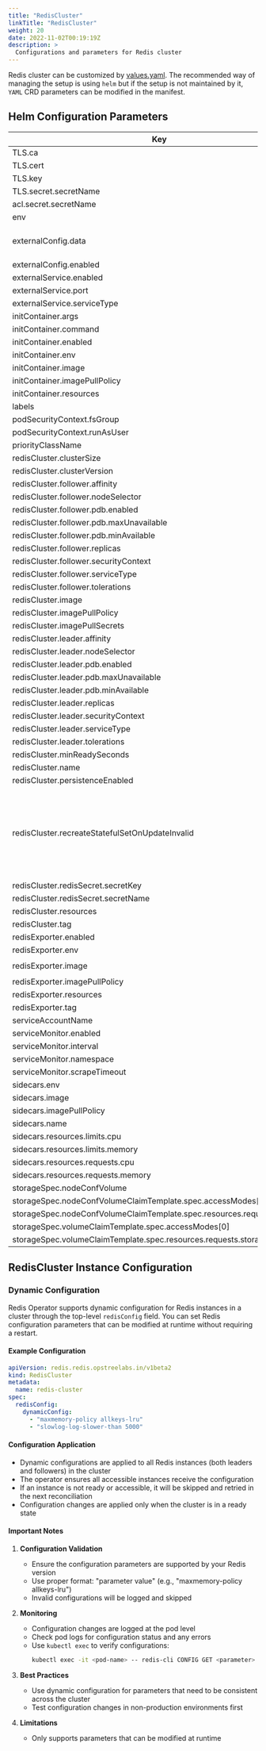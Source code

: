```yaml
---
title: "RedisCluster"
linkTitle: "RedisCluster"
weight: 20
date: 2022-11-02T00:19:19Z
description: >
  Configurations and parameters for Redis cluster
---
```


Redis cluster can be customized by [values.yaml](https://github.com/OT-CONTAINER-KIT/redis-operator/blob/main/charts/redis-cluster/values.yaml). The recommended way of managing the setup is using `helm` but if the setup is not maintained by it, `YAML` CRD parameters can be modified in the manifest.

## Helm Configuration Parameters

| Key                                                                     | Type   | Default                                                                  | Description                                                                                                                                                           |
|-------------------------------------------------------------------------|--------|--------------------------------------------------------------------------|-----------------------------------------------------------------------------------------------------------------------------------------------------------------------|
| TLS.ca                                                                  | string | `"ca.key"`                                                               |                                                                                                                                                                       |
| TLS.cert                                                                | string | `"tls.crt"`                                                              |                                                                                                                                                                       |
| TLS.key                                                                 | string | `"tls.key"`                                                              |                                                                                                                                                                       |
| TLS.secret.secretName                                                   | string | `""`                                                                     |                                                                                                                                                                       |
| acl.secret.secretName                                                   | string | `""`                                                                     |                                                                                                                                                                       |
| env                                                                     | list   | `[]`                                                                     |                                                                                                                                                                       |
| externalConfig.data                                                     | string | `"tcp-keepalive 400\nslowlog-max-len 158\nstream-node-max-bytes 2048\n"` |                                                                                                                                                                       |
| externalConfig.enabled                                                  | bool   | `false`                                                                  |                                                                                                                                                                       |
| externalService.enabled                                                 | bool   | `false`                                                                  |                                                                                                                                                                       |
| externalService.port                                                    | int    | `6379`                                                                   |                                                                                                                                                                       |
| externalService.serviceType                                             | string | `"LoadBalancer"`                                                         |                                                                                                                                                                       |
| initContainer.args                                                      | list   | `[]`                                                                     |                                                                                                                                                                       |
| initContainer.command                                                   | list   | `[]`                                                                     |                                                                                                                                                                       |
| initContainer.enabled                                                   | bool   | `false`                                                                  |                                                                                                                                                                       |
| initContainer.env                                                       | list   | `[]`                                                                     |                                                                                                                                                                       |
| initContainer.image                                                     | string | `""`                                                                     |                                                                                                                                                                       |
| initContainer.imagePullPolicy                                           | string | `"IfNotPresent"`                                                         |                                                                                                                                                                       |
| initContainer.resources                                                 | object | `{}`                                                                     |                                                                                                                                                                       |
| labels                                                                  | object | `{}`                                                                     |                                                                                                                                                                       |
| podSecurityContext.fsGroup                                              | int    | `1000`                                                                   |                                                                                                                                                                       |
| podSecurityContext.runAsUser                                            | int    | `1000`                                                                   |                                                                                                                                                                       |
| priorityClassName                                                       | string | `""`                                                                     |                                                                                                                                                                       |
| redisCluster.clusterSize                                                | int    | `3`                                                                      |                                                                                                                                                                       |
| redisCluster.clusterVersion                                             | string | `"v7"`                                                                   |                                                                                                                                                                       |
| redisCluster.follower.affinity                                          | string | `nil`                                                                    |                                                                                                                                                                       |
| redisCluster.follower.nodeSelector                                      | string | `nil`                                                                    |                                                                                                                                                                       |
| redisCluster.follower.pdb.enabled                                       | bool   | `false`                                                                  |                                                                                                                                                                       |
| redisCluster.follower.pdb.maxUnavailable                                | int    | `1`                                                                      |                                                                                                                                                                       |
| redisCluster.follower.pdb.minAvailable                                  | int    | `1`                                                                      |                                                                                                                                                                       |
| redisCluster.follower.replicas                                          | int    | `3`                                                                      |                                                                                                                                                                       |
| redisCluster.follower.securityContext                                   | object | `{}`                                                                     |                                                                                                                                                                       |
| redisCluster.follower.serviceType                                       | string | `"ClusterIP"`                                                            |                                                                                                                                                                       |
| redisCluster.follower.tolerations                                       | list   | `[]`                                                                     |                                                                                                                                                                       |
| redisCluster.image                                                      | string | `"quay.io/opstree/redis"`                                                |                                                                                                                                                                       |
| redisCluster.imagePullPolicy                                            | string | `"IfNotPresent"`                                                         |                                                                                                                                                                       |
| redisCluster.imagePullSecrets                                           | object | `{}`                                                                     |                                                                                                                                                                       |
| redisCluster.leader.affinity                                            | object | `{}`                                                                     |                                                                                                                                                                       |
| redisCluster.leader.nodeSelector                                        | string | `nil`                                                                    |                                                                                                                                                                       |
| redisCluster.leader.pdb.enabled                                         | bool   | `false`                                                                  |                                                                                                                                                                       |
| redisCluster.leader.pdb.maxUnavailable                                  | int    | `1`                                                                      |                                                                                                                                                                       |
| redisCluster.leader.pdb.minAvailable                                    | int    | `1`                                                                      |                                                                                                                                                                       |
| redisCluster.leader.replicas                                            | int    | `3`                                                                      |                                                                                                                                                                       |
| redisCluster.leader.securityContext                                     | object | `{}`                                                                     |                                                                                                                                                                       |
| redisCluster.leader.serviceType                                         | string | `"ClusterIP"`                                                            |                                                                                                                                                                       |
| redisCluster.leader.tolerations                                         | list   | `[]`                                                                     |                                                                                                                                                                       |
| redisCluster.minReadySeconds                                            | int    | `0`                                                                      |                                                                                                                                                                       |
| redisCluster.name                                                       | string | `""`                                                                     |                                                                                                                                                                       |
| redisCluster.persistenceEnabled                                         | bool   | `true`                                                                   |                                                                                                                                                                       |
| redisCluster.recreateStatefulSetOnUpdateInvalid                         | bool   | `false`                                                                  | Some fields of statefulset are immutable, such as volumeClaimTemplates. When set to true, the operator will delete the statefulset and recreate it. Default is false. |
| redisCluster.redisSecret.secretKey                                      | string | `""`                                                                     |                                                                                                                                                                       |
| redisCluster.redisSecret.secretName                                     | string | `""`                                                                     |                                                                                                                                                                       |
| redisCluster.resources                                                  | object | `{}`                                                                     |                                                                                                                                                                       |
| redisCluster.tag                                                        | string | `"v7.0.15"`                                                              |                                                                                                                                                                       |
| redisExporter.enabled                                                   | bool   | `false`                                                                  |                                                                                                                                                                       |
| redisExporter.env                                                       | list   | `[]`                                                                     |                                                                                                                                                                       |
| redisExporter.image                                                     | string | `"quay.io/opstree/redis-exporter"`                                       |                                                                                                                                                                       |
| redisExporter.imagePullPolicy                                           | string | `"IfNotPresent"`                                                         |                                                                                                                                                                       |
| redisExporter.resources                                                 | object | `{}`                                                                     |                                                                                                                                                                       |
| redisExporter.tag                                                       | string | `"v1.44.0"`                                                              |                                                                                                                                                                       |
| serviceAccountName                                                      | string | `""`                                                                     |                                                                                                                                                                       |
| serviceMonitor.enabled                                                  | bool   | `false`                                                                  |                                                                                                                                                                       |
| serviceMonitor.interval                                                 | string | `"30s"`                                                                  |                                                                                                                                                                       |
| serviceMonitor.namespace                                                | string | `"monitoring"`                                                           |                                                                                                                                                                       |
| serviceMonitor.scrapeTimeout                                            | string | `"10s"`                                                                  |                                                                                                                                                                       |
| sidecars.env                                                            | object | `{}`                                                                     |                                                                                                                                                                       |
| sidecars.image                                                          | string | `""`                                                                     |                                                                                                                                                                       |
| sidecars.imagePullPolicy                                                | string | `"IfNotPresent"`                                                         |                                                                                                                                                                       |
| sidecars.name                                                           | string | `""`                                                                     |                                                                                                                                                                       |
| sidecars.resources.limits.cpu                                           | string | `"100m"`                                                                 |                                                                                                                                                                       |
| sidecars.resources.limits.memory                                        | string | `"128Mi"`                                                                |                                                                                                                                                                       |
| sidecars.resources.requests.cpu                                         | string | `"50m"`                                                                  |                                                                                                                                                                       |
| sidecars.resources.requests.memory                                      | string | `"64Mi"`                                                                 |                                                                                                                                                                       |
| storageSpec.nodeConfVolume                                              | bool   | `true`                                                                   |                                                                                                                                                                       |
| storageSpec.nodeConfVolumeClaimTemplate.spec.accessModes[0]             | string | `"ReadWriteOnce"`                                                        |                                                                                                                                                                       |
| storageSpec.nodeConfVolumeClaimTemplate.spec.resources.requests.storage | string | `"1Gi"`                                                                  |                                                                                                                                                                       |
| storageSpec.volumeClaimTemplate.spec.accessModes[0]                     | string | `"ReadWriteOnce"`                                                        |                                                                                                                                                                       |
| storageSpec.volumeClaimTemplate.spec.resources.requests.storage         | string | `"1Gi"`                                                                  |                                                                                                                                                                       |

## RedisCluster Instance Configuration

### Dynamic Configuration

Redis Operator supports dynamic configuration for Redis instances in a cluster through the top-level `redisConfig` field. You can set Redis configuration parameters that can be modified at runtime without requiring a restart.

#### Example Configuration

```yaml
apiVersion: redis.redis.opstreelabs.in/v1beta2
kind: RedisCluster
metadata:
  name: redis-cluster
spec:
  redisConfig:
    dynamicConfig:
      - "maxmemory-policy allkeys-lru"
      - "slowlog-log-slower-than 5000"
```

#### Configuration Application

- Dynamic configurations are applied to all Redis instances (both leaders and followers) in the cluster
- The operator ensures all accessible instances receive the configuration
- If an instance is not ready or accessible, it will be skipped and retried in the next reconciliation
- Configuration changes are applied only when the cluster is in a ready state

#### Important Notes

1. **Configuration Validation**
   - Ensure the configuration parameters are supported by your Redis version
   - Use proper format: "parameter value" (e.g., "maxmemory-policy allkeys-lru")
   - Invalid configurations will be logged and skipped

2. **Monitoring**
   - Configuration changes are logged at the pod level
   - Check pod logs for configuration status and any errors
   - Use `kubectl exec` to verify configurations:
     ```bash
     kubectl exec -it <pod-name> -- redis-cli CONFIG GET <parameter>
     ```

3. **Best Practices**
   - Use dynamic configuration for parameters that need to be consistent across the cluster
   - Test configuration changes in non-production environments first

4. **Limitations**
   - Only supports parameters that can be modified at runtime